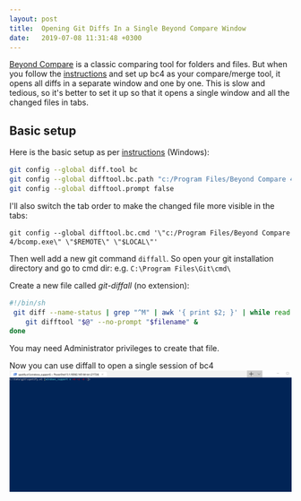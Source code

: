 ```yaml
---
layout: post
title:  Opening Git Diffs In a Single Beyond Compare Window
date:   2019-07-08 11:31:48 +0300
---
```


[Beyond Compare](https://www.scootersoftware.com/index.php) is a classic comparing tool for folders and files. But when you follow the [instructions](https://www.scootersoftware.com/support.php?zz=kb_vcs) and set up bc4 as your compare/merge tool, it opens all diffs in a separate window and one by one. This is slow and tedious, so it's better to set it up so that it opens a single window and all the changed files in tabs.

## Basic setup

Here is the basic setup as per [instructions](https://www.scootersoftware.com/support.php?zz=kb_vcs) (Windows):

```sh
git config --global diff.tool bc
git config --global difftool.bc.path "c:/Program Files/Beyond Compare 4/bcomp.exe"
git config --global difftool.prompt false
```

I'll also switch the tab order to make the changed file more visible in the tabs:

```
git config --global difftool.bc.cmd '\"c:/Program Files/Beyond Compare 4/bcomp.exe\" \"$REMOTE\" \"$LOCAL\"'
```



Then well add a new git command `diffall`. So open your git installation directory and go to cmd dir: e.g. `C:\Program Files\Git\cmd\`

Create a new file called _git-diffall_ (no extension):

```sh
#!/bin/sh
 git diff --name-status | grep "^M" | awk '{ print $2; }' | while read filename; do
    git difftool "$@" --no-prompt "$filename" &
done
```

You may need Administrator privileges to create that file.

Now you can use diffall to open a single session of bc4
![diffall](diffall.gif)


